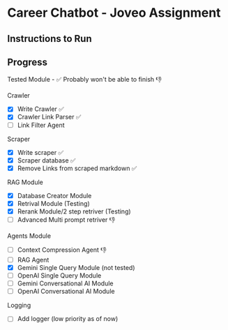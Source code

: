 # Career Chatbot - Joveo Assignment 

## Instructions to Run 



## Progress <br>

Tested Module - :white_check_mark:
Probably won't be able to finish :thumbsdown: 

Crawler
- [x] Write Crawler :white_check_mark:
- [x] Crawler Link Parser :white_check_mark:
- [ ] Link Filter Agent

Scraper
- [x] Write scraper :white_check_mark:
- [x] Scraper database :white_check_mark:
- [x] Remove Links from scraped markdown :white_check_mark:

RAG Module
- [x] Database Creator Module
- [x] Retrival Module (Testing)
- [x] Rerank Module/2 step retriver (Testing)
- [ ] Advanced Multi prompt retriver :thumbsdown:

Agents Module
- [ ] Context Compression Agent :thumbsdown:
- [ ] RAG Agent
- [x] Gemini Single Query Module (not tested)
- [ ] OpenAI Single Query Module 
- [ ] Gemini Conversational AI Module
- [ ] OpenAI Conversational AI Module 

Logging 
- [ ] Add logger (low priority as of now)
